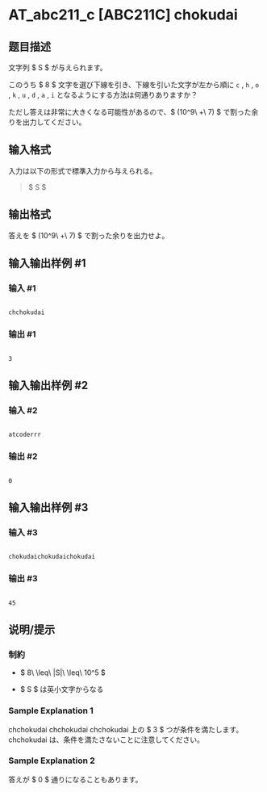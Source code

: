# AT_abc211_c [ABC211C] chokudai

## 题目描述

[problemUrl]: https://atcoder.jp/contests/abc211/tasks/abc211_c

文字列 $ S $ が与えられます。  
 このうち $ 8 $ 文字を選び下線を引き、下線を引いた文字が左から順に `c` , `h` , `o` , `k` , `u` , `d` , `a` , `i` となるようにする方法は何通りありますか？  
 ただし答えは非常に大きくなる可能性があるので、$ (10^9\ +\ 7) $ で割った余りを出力してください。

## 输入格式

入力は以下の形式で標準入力から与えられる。

> $ S $

## 输出格式

答えを $ (10^9\ +\ 7) $ で割った余りを出力せよ。

## 输入输出样例 #1

### 输入 #1

```
chchokudai
```

### 输出 #1

```
3
```

## 输入输出样例 #2

### 输入 #2

```
atcoderrr
```

### 输出 #2

```
0
```

## 输入输出样例 #3

### 输入 #3

```
chokudaichokudaichokudai
```

### 输出 #3

```
45
```

## 说明/提示

### 制約

- $ 8\ \leq\ |S|\ \leq\ 10^5 $
- $ S $ は英小文字からなる

### Sample Explanation 1

chchokudai chchokudai chchokudai 上の $ 3 $ つが条件を満たします。 chchokudai は、条件を満たさないことに注意してください。

### Sample Explanation 2

答えが $ 0 $ 通りになることもあります。